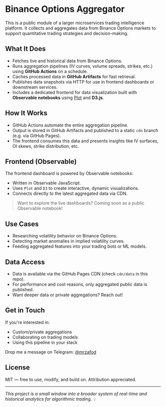 # Binance Options Aggregator

This is a public module of a larger microservices trading intelligence platform. It collects and aggregates data from Binance Options markets to support quantitative trading strategies and decision-making.

## What It Does

- Fetches live and historical data from Binance Options.
- Runs aggregation pipelines (IV curves, volume spreads, strikes, etc.) using **GitHub Actions** on a schedule.
- Caches processed data in **GitHub Artifacts** for fast retrieval.
- Publishes data snapshots via HTTP for use in frontend dashboards or downstream services.
- Includes a dedicated frontend for data visualization built with **Observable notebooks** using [Plot](https://observablehq.com/@observablehq/plot) and **D3.js**.

## How It Works

- GitHub Actions automate the entire aggregation pipeline.
- Output is stored in GitHub Artifacts and published to a static `cdn` branch (e.g. via GitHub Pages).
- The frontend consumes this data and presents insights like IV surfaces, OI skews, strike distribution, etc.

## Frontend (Observable)

The frontend dashboard is powered by Observable notebooks:
- Written in Observable JavaScript.
- Uses `Plot` and `D3` to create interactive, dynamic visualizations.
- Connects directly to the latest aggregated data via CDN.

> Want to explore the live dashboards? Coming soon as a public Observable notebook!

## Use Cases

- Researching volatility behavior on Binance Options.
- Detecting market anomalies in implied volatility curves.
- Feeding aggregated features into your trading bots or ML models.

## Data Access

- Data is available via the GitHub Pages CDN (check `cdn/data` in this repo).
- For performance and cost reasons, only aggregated public data is published.
- Want deeper data or private aggregations? Reach out!

## Get in Touch

If you're interested in:
- Custom/private aggregations
- Collaborating on trading models
- Using this pipeline in your stack

Drop me a message on Telegram: [@mrzafod](https://t.me/mrzafod)

## License

MIT — free to use, modify, and build on. Attribution appreciated.

---

_This project is a small window into a broader system of real-time and historical analytics for algorithmic trading._ 💡
